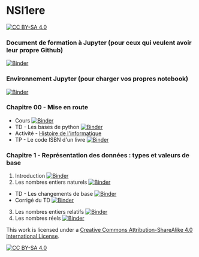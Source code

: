# NSI1ere
[![CC BY-SA 4.0][cc-by-sa-shield]][cc-by-sa]




### Document de formation à Jupyter (pour ceux qui veulent avoir leur propre Github)
[![Binder](https://mybinder.org/badge_logo.svg)](https://mybinder.org/v2/gh/jcamponovo/NSIterm/master?filepath=presentation.ipynb)

### Environnement Jupyter (pour charger vos propres notebook)
[![Binder](https://mybinder.org/badge_logo.svg)](https://mybinder.org/v2/gh/JeromeBarthelemy/NSI1ere/master?urlpath=apps/environnement.ipynb)

### Chapitre 00 - Mise en route
* Cours [![Binder](https://mybinder.org/badge_logo.svg)](https://mybinder.org/v2/gh/JeromeBarthelemy/NSI1ere/master?filepath=cours_00.ipynb)
* TD - Les bases de python [![Binder](https://mybinder.org/badge_logo.svg)](https://mybinder.org/v2/gh/JeromeBarthelemy/NSI1ere/master?filepath=TD_00_1.ipynb)
* Activité - [Histoire de l'informatique](https://isn-icn-ljm.pagesperso-orange.fr/1-NSI/res/res_histoire.pdf)
* TP - Le code ISBN d'un livre [![Binder](https://mybinder.org/badge_logo.svg)](https://mybinder.org/v2/gh/JeromeBarthelemy/NSI1ere/master?filepath=TP_00.ipynb)

### Chapitre 1 - Représentation des données : types et valeurs de base
1. Introduction [![Binder](https://mybinder.org/badge_logo.svg)](https://mybinder.org/v2/gh/JeromeBarthelemy/NSI1ere/master?filepath=cours_01_intro.ipynb)
2. Les nombres entiers naturels [![Binder](https://mybinder.org/badge_logo.svg)](https://mybinder.org/v2/gh/JeromeBarthelemy/NSI1ere/master?filepath=cours_01_B.ipynb)
  * TD - Les changements de base [![Binder](https://mybinder.org/badge_logo.svg)](https://mybinder.org/v2/gh/JeromeBarthelemy/NSI1ere/master?filepath=TD_01_1.ipynb)
  * Corrigé du TD [![Binder](https://mybinder.org/badge_logo.svg)](https://mybinder.org/v2/gh/JeromeBarthelemy/NSI1ere/master?filepath=TD_01_1_correct.ipynb)
3. Les nombres entiers relatifs [![Binder](https://mybinder.org/badge_logo.svg)](https://mybinder.org/v2/gh/JeromeBarthelemy/NSI1ere/master?filepath=cours_01_C.ipynb)
4. Les nombres réels [![Binder](https://mybinder.org/badge_logo.svg)](https://mybinder.org/v2/gh/JeromeBarthelemy/NSI1ere/master?filepath=cours_01_D.ipynb)


This work is licensed under a
[Creative Commons Attribution-ShareAlike 4.0 International License][cc-by-sa].

[![CC BY-SA 4.0][cc-by-sa-image]][cc-by-sa]

[cc-by-sa]: http://creativecommons.org/licenses/by-sa/4.0/
[cc-by-sa-image]: https://licensebuttons.net/l/by-sa/4.0/88x31.png
[cc-by-sa-shield]: https://img.shields.io/badge/License-CC%20BY--SA%204.0-lightgrey.svg
